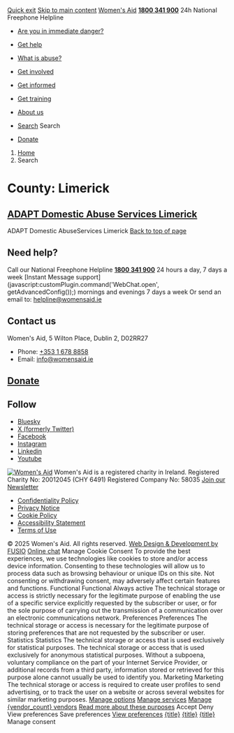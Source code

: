 [Quick exit](https://www.womensaid.ie/locations/limerick/#exit)
[Skip to main content](https://www.womensaid.ie/locations/limerick/#pagecontent "Skip to main content")
[Women's Aid](https://www.womensaid.ie/)
**[1800 341 900](tel:1800341900)** 24h National Freephone Helpline
  * [Are you in immediate danger?](https://www.womensaid.ie/are-you-in-immediate-danger/)
  * [Get help](https://www.womensaid.ie/get-help/)
  * [What is abuse?](https://www.womensaid.ie/what-is-abuse/)
  * [Get involved](https://www.womensaid.ie/get-involved/)
  * [Get informed](https://www.womensaid.ie/get-informed/)
  * [Get training](https://www.womensaid.ie/get-training/)
  * [About us](https://www.womensaid.ie/about-us/)


  * [Search](https://www.womensaid.ie/locations/limerick/)
Search
  * [Donate](https://www.womensaid.ie/get-involved/donate/)


  1. [Home](https://www.womensaid.ie/)
  2. Search


# County: Limerick
## [ADAPT Domestic Abuse Services Limerick](https://www.womensaid.ie/local-services/adapt-domestic-abuse-services-limerick/)
ADAPT Domestic AbuseServices Limerick
[Back to top of page](https://www.womensaid.ie/locations/limerick/#top)
## Need help?
Call our National Freephone Helpline **[1800 341 900](tel:1800341900)** 24 hours a day, 7 days a week 
[Instant Message support](javascript:customPlugin.command\('WebChat.open', getAdvancedConfig\(\)\);) mornings and evenings 7 days a week
Or send an email to: helpline@womensaid.ie
## Contact us
Women's Aid, 5 Wilton Place, Dublin 2, D02RR27
  * Phone: [+353 1 678 8858](tel:+35316788858)
  * Email: info@womensaid.ie


## [Donate](https://www.womensaid.ie/get-involved/donate/)
## Follow
  * [Bluesky](https://bsky.app/profile/womensaidireland.bsky.social)
  * [X (formerly Twitter)](https://x.com/Womens_Aid)
  * [Facebook](https://www.facebook.com/womensaid.ie)
  * [Instagram](https://www.instagram.com/womens.aid)
  * [Linkedin](https://www.linkedin.com/company/women's-aid/)
  * [Youtube](https://www.youtube.com/@womensaidireland)


[![Women's Aid](https://www.womensaid.ie/app/themes/womensaidsage9/resources/assets/img/womens-aid-logo-white.svg)](https://www.womensaid.ie/locations/limerick/)
Women's Aid is a registered charity in Ireland.
Registered Charity No: 20012045 (CHY 6491) Registered Company No: 58035
[Join our Newsletter](https://www.womensaid.ie/get-informed/news-events/newsletter/)
  * [Confidentiality Policy](https://www.womensaid.ie/about-us/compliance/confidentiality-policy/)
  * [Privacy Notice](https://www.womensaid.ie/about-us/compliance/privacy-notice/)
  * [Cookie Policy](https://www.womensaid.ie/about-us/compliance/cookie-policy/)
  * [Accessibility Statement](https://www.womensaid.ie/about-us/compliance/accessibility-statement/)
  * [Terms of Use](https://www.womensaid.ie/about-us/compliance/terms-of-use/)


© 2025 Women's Aid. All rights reserved. [Web Design & Development by FUSIO](https://www.fusio.net/?utm_source=WomensAid&utm_medium=Website&utm_campaign=ClientLinks)
[Online chat](https://www.womensaid.ie/locations/limerick/#chat)
Manage Cookie Consent
To provide the best experiences, we use technologies like cookies to store and/or access device information. Consenting to these technologies will allow us to process data such as browsing behaviour or unique IDs on this site. Not consenting or withdrawing consent, may adversely affect certain features and functions.
Functional Functional Always active 
The technical storage or access is strictly necessary for the legitimate purpose of enabling the use of a specific service explicitly requested by the subscriber or user, or for the sole purpose of carrying out the transmission of a communication over an electronic communications network.
Preferences Preferences
The technical storage or access is necessary for the legitimate purpose of storing preferences that are not requested by the subscriber or user.
Statistics Statistics
The technical storage or access that is used exclusively for statistical purposes. The technical storage or access that is used exclusively for anonymous statistical purposes. Without a subpoena, voluntary compliance on the part of your Internet Service Provider, or additional records from a third party, information stored or retrieved for this purpose alone cannot usually be used to identify you.
Marketing Marketing
The technical storage or access is required to create user profiles to send advertising, or to track the user on a website or across several websites for similar marketing purposes.
[Manage options](https://www.womensaid.ie/locations/limerick/) [Manage services](https://www.womensaid.ie/locations/limerick/) [Manage {vendor_count} vendors](https://www.womensaid.ie/locations/limerick/) [Read more about these purposes](https://cookiedatabase.org/tcf/purposes/)
Accept Deny View preferences Save preferences [View preferences](https://www.womensaid.ie/locations/limerick/)
[{title}](https://www.womensaid.ie/locations/limerick/) [{title}](https://www.womensaid.ie/locations/limerick/) [{title}](https://www.womensaid.ie/locations/limerick/)
Manage consent
